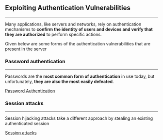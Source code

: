 ## Exploiting Authentication Vulnerabilities
---
Many applications, like servers and networks, rely on authentication mechanisms to **confirm the identity of users and devices and verify that they are authorized** to perform specific actions.

Given below are some forms of the authentication vulnerabilities that are present in the server 

### Password authentication
---
Passwords are the **most common form of authentication** in use today, but unfortunately, **they are also the most easily defeated**. 

[Password Authentication](../concepts/Password%20Authentication.md)

### Session attacks 
---
Session hijacking attacks take a different approach by stealing an existing authenticated session

[Session attacks](../concepts/Session%20attacks.md)